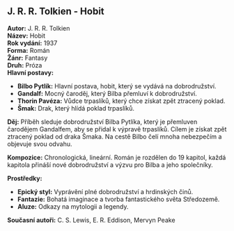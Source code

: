 ## J. R. R. Tolkien - Hobit

**Autor:** J. R. R. Tolkien  
**Název:** Hobit  
**Rok vydání:** 1937  
**Forma:** Román  
**Žánr:** Fantasy  
**Druh:** Próza  
**Hlavní postavy:**
- **Bilbo Pytlík:** Hlavní postava, hobit, který se vydává na dobrodružství.
- **Gandalf:** Mocný čaroděj, který Bilba přemluví k dobrodružství.
- **Thorin Pavéza:** Vůdce trpaslíků, který chce získat zpět ztracený poklad.
- **Šmak:** Drak, který hlídá poklad trpaslíků.

**Děj:** Příběh sleduje dobrodružství Bilba Pytlíka, který je přemluven čarodějem Gandalfem, aby se přidal k výpravě trpaslíků. Cílem je získat zpět ztracený poklad od draka Šmaka. Na cestě Bilbo čelí mnoha nebezpečím a objevuje svou odvahu.

**Kompozice:** Chronologická, lineární. Román je rozdělen do 19 kapitol, každá kapitola přináší nové dobrodružství a výzvu pro Bilba a jeho společníky.

**Prostředky:** 
- **Epický styl:** Vyprávění plné dobrodružství a hrdinských činů.
- **Fantazie:** Bohatá imaginace a tvorba fantastického světa Středozemě.
- **Aluze:** Odkazy na mytologii a legendy.

**Současní autoři:** C. S. Lewis, E. R. Eddison, Mervyn Peake
